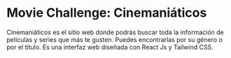 # Movie Challenge: Cinemaniáticos

 Cinemaniáticos es el sitio web donde podrás buscar toda la información de películas y series que más te gusten. Puedes encontrarlas por su género o por el título. Es una interfaz web diseñada con React Js y Tailwind CSS.

 
